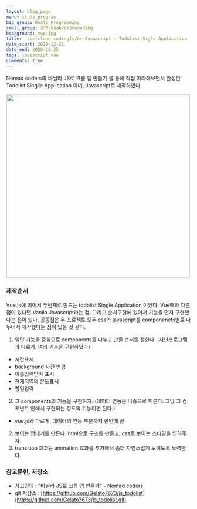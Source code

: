```yaml
---
layout: blog_page
menu: study_program
big_group: Daily Programming
small_group: 강의/book/clonecoding
background: map.jpg
title:  <b>[clone coding]</b> Javascript - Todolist Sigle Application
date_start: 2020-12-22
date_end: 2020-12-25
tags: javascript vue
comments: true
---
```

Nomad coders의 바닐라 JS로 크롬 앱 만들기 를 통해 직접 따라해보면서 완성한 Todolist Singlie Application 이며, Javascript로 제작하였다.

<p>
<img src="{{site.baseurl}}/assets/conts_img/JS_todolist.png" style="width:500px; border: 1px solid #efefef;">
</p>

### 제작순서
Vue.js에 이어서 두번재로 만드는 todolist Single Application 이었다. Vue때와 다른 점이 있다면 Vanila Javascript라는 점, 그리고 순서구현에 있어서 기능을 먼저 구현했다는 점이 있다. 공동점은 두 프로젝트 모두 css와 javascript를 componenets별로 나누어서 제작했다는 점이 있을 것 같다. 

1. 일단 기능을 중심으로 components를 나누고 만들 순서를 정한다. (지난프로그램과 다르게, 여러 기능을 구현하였다)
- 시간표시
- background 사진 변경
- 이름입력받아 표시
- 현재지역의 온도표시
- 할일입력

2. 그 components의 기능을 구현하자. (데이터 연동은 나중으로 미룬다. 그냥 그 컴포넌트 안에서 구현되는 정도의 기능이면 된다.)   
- vue.js와 다르게, 데이터의 연동 부분까지 한번에 끝
2. 보이는 껍데기를 만든다. html으로 구조를 만들고, css로 보이는 스타일을 입혀주자.
3. transition 효과등 animation 효과를 추가해서 좀더 자연스럽게 보이도록 노력한다.

### 참고문헌, 저장소
- 참고강의 : "바닐라 JS로 크롬 앱 만들기" - Nomad coders
- git 저장소 : [https://github.com/Gelato7673/js_todolist](https://github.com/Gelato7673/js_todolist.git)